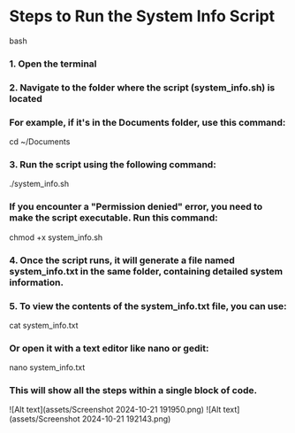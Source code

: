 # Steps to Run the System Info Script

bash
### 1. Open the terminal

### 2. Navigate to the folder where the script (system_info.sh) is located
### For example, if it's in the Documents folder, use this command:
cd ~/Documents

### 3. Run the script using the following command:
./system_info.sh

### If you encounter a "Permission denied" error, you need to make the script executable. Run this command:
chmod +x system_info.sh

### 4. Once the script runs, it will generate a file named system_info.txt in the same folder, containing detailed system information.

### 5. To view the contents of the system_info.txt file, you can use:
cat system_info.txt

### Or open it with a text editor like nano or gedit:
nano system_info.txt



### This will show all the steps within a single block of code.






![Alt text](assets/Screenshot 2024-10-21 191950.png)
![Alt text](assets/Screenshot 2024-10-21 192143.png)







